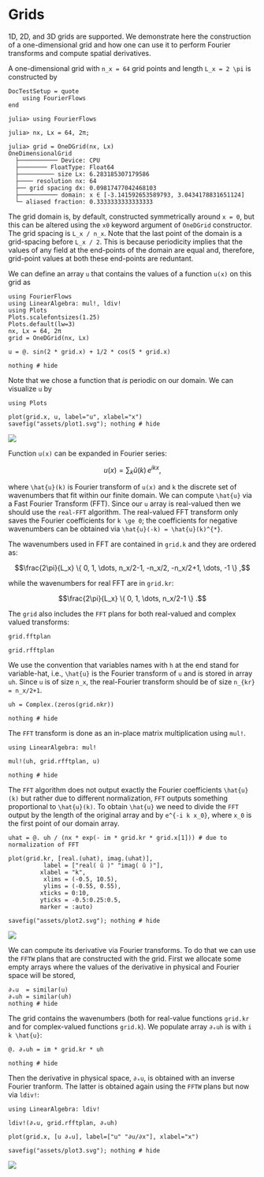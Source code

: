 # Grids


1D, 2D, and 3D grids are supported. We demonstrate here the construction of a 
one-dimensional grid and how one can use it to perform Fourier transforms and 
compute spatial derivatives.

A one-dimensional grid with ``n_x = 64`` grid points and length ``L_x = 2 \pi`` is 
constructed by

```@meta
DocTestSetup = quote
    using FourierFlows
end
```

```jldoctest
julia> using FourierFlows

julia> nx, Lx = 64, 2π;

julia> grid = OneDGrid(nx, Lx)
OneDimensionalGrid
  ├─────────── Device: CPU
  ├──────── FloatType: Float64
  ├────────── size Lx: 6.283185307179586
  ├──── resolution nx: 64
  ├── grid spacing dx: 0.09817477042468103
  ├─────────── domain: x ∈ [-3.141592653589793, 3.0434178831651124]
  └─ aliased fraction: 0.3333333333333333
 ```

The grid domain is, by default, constructed symmetrically around ``x = 0``, but this 
can be altered using the `x0` keyword argument of `OneDGrid` constructor. The grid 
spacing is ``L_x / n_x``. Note that the last point of the domain is a grid-spacing 
before ``L_x / 2``. This is because periodicity implies that the values of any field 
at the end-points of the domain are equal and, therefore, grid-point values at
both these end-points are reduntant.

We can define an array `u` that contains the values of a function ``u(x)`` on this 
grid as

```@setup 1
using FourierFlows
using LinearAlgebra: mul!, ldiv!
using Plots
Plots.scalefontsizes(1.25)
Plots.default(lw=3)
nx, Lx = 64, 2π
grid = OneDGrid(nx, Lx)
```

```@example 1
u = @. sin(2 * grid.x) + 1/2 * cos(5 * grid.x)

nothing # hide
```

Note that we chose a function that *is* periodic on our domain. We can visualize
`u` by

```@example 1
using Plots

plot(grid.x, u, label="u", xlabel="x")
savefig("assets/plot1.svg"); nothing # hide
```

![](assets/plot1.svg)

Function ``u(x)`` can be expanded in Fourier series:

```math
u(x) = \sum_{k} \hat{u}(k) \, e^{i k x} ,
```

where ``\hat{u}(k)`` is Fourier transform of ``u(x)`` and ``k`` the discrete set of 
wavenumbers that fit within our finite domain. We can compute ``\hat{u}`` via a 
Fast Fourier Transform (FFT). Since our `u` array is real-valued then we should 
use the `real-FFT` algorithm. The real-valued FFT transform only saves the Fourier 
coefficients for ``k \ge 0``; the coefficients for negative wavenumbers can be 
obtained via ``\hat{u}(-k) = \hat{u}(k)^{*}``.

The wavenumbers used in FFT are contained in `grid.k` and they are ordered as:
```math
\frac{2\pi}{L_x} \{ 0, 1, \dots, n_x/2-1, -n_x/2, -n_x/2+1, \dots, -1 \} ,
```
while the wavenumbers for real FFT are in `grid.kr`:

```math
\frac{2\pi}{L_x} \{ 0, 1, \dots, n_x/2-1 \} .
```


The `grid` also includes the `FFT` plans for both real-valued and complex valued transforms:

```@example 1
grid.fftplan
```

```@example 1
grid.rfftplan
```

We use the convention that variables names with `h` at the end stand for variable-hat, i.e., 
``\hat{u}``  is the Fourier transform of ``u`` and is stored in array `uh`. Since `u` is of 
size ``n_x``, the real-Fourier transform should be of size ``n_{kr} = n_x/2+1``.

```@example 1
uh = Complex.(zeros(grid.nkr))

nothing # hide
```

The `FFT` transform is done as an in-place matrix multiplication using `mul!`.

```@example 1
using LinearAlgebra: mul!

mul!(uh, grid.rfftplan, u)

nothing # hide
```

The `FFT` algorithm does not output exactly the Fourier coefficients ``\hat{u}(k)`` but
rather due to different normalization, `FFT` outputs something proportional to ``\hat{u}(k)``. 
To obtain ``\hat{u}`` we need to divide the `FFT` output by the length of the 
original array and by ``e^{-i k x_0}``, where ``x_0`` is the first 
point of our domain array.

```@example 1
uhat = @. uh / (nx * exp(- im * grid.kr * grid.x[1])) # due to normalization of FFT

plot(grid.kr, [real.(uhat), imag.(uhat)],
          label = ["real( û )" "imag( û )"],
         xlabel = "k",
          xlims = (-0.5, 10.5),
          ylims = (-0.55, 0.55),
         xticks = 0:10,
         yticks = -0.5:0.25:0.5,
         marker = :auto)

savefig("assets/plot2.svg"); nothing # hide
```

![](assets/plot2.svg)

We can compute its derivative via Fourier transforms. To do that we can use the
`FFTW` plans that are constructed with the grid. First we allocate some empty arrays
where the values of the derivative in physical and Fourier space will be stored,

```@example 1
∂ₓu  = similar(u)
∂ₓuh = similar(uh)
nothing # hide
```

The grid contains the wavenumbers (both for real-value functions `grid.kr` and 
for complex-valued functions `grid.k`). We populate array `∂ₓuh` is with ``i k \hat{u}``:

```@example 1
@. ∂ₓuh = im * grid.kr * uh

nothing # hide
```

Then the derivative in physical space, `∂ₓu`, is obtained with an inverse Fourier 
tranform. The latter is obtained again using the `FFTW` plans but now via `ldiv!`:

```@example 1
using LinearAlgebra: ldiv!

ldiv!(∂ₓu, grid.rfftplan, ∂ₓuh)

plot(grid.x, [u ∂ₓu], label=["u" "∂u/∂x"], xlabel="x")

savefig("assets/plot3.svg"); nothing # hide
```

![](assets/plot3.svg)
